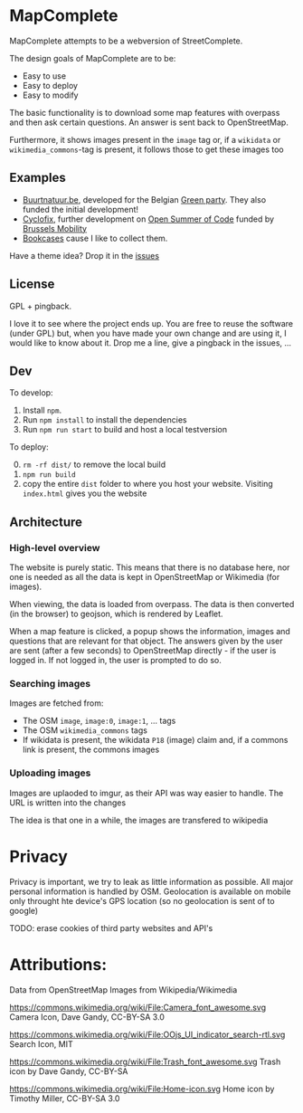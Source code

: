 # MapComplete

MapComplete attempts to be a webversion of StreetComplete.

The design goals of MapComplete are to be:

- Easy to use
- Easy to deploy
- Easy to modify

The basic functionality is to download some map features with overpass and then ask certain questions. An answer is sent back to OpenStreetMap.

Furthermore, it shows images present in the `image` tag or, if a `wikidata` or `wikimedia_commons`-tag is present, it follows those to get these images too

## Examples

- [Buurtnatuur.be](http://buurntatuur.be), developed for the Belgian [Green party](https://www.groen.be/). They also funded the initial development!
- [Cyclofix](https://pietervdvn.github.io/MapComplete/index.html?quests=pomp), further development on [Open Summer of Code](https://summerofcode.be/) funded by [Brussels Mobility](https://mobilite-mobiliteit.brussels/en)
- [Bookcases](https://pietervdvn.github.io/MapComplete/index.html?quests=bookcases#element) cause I like to collect them.

Have a theme idea? Drop it in the [issues](https://github.com/pietervdvn/MapComplete/issues)

## License

GPL + pingback.

I love it to see where the project ends up. You are free to reuse the software (under GPL) but, when you have made your own change and are using it, I would like to know about it. Drop me a line, give a pingback in the issues, ...

## Dev

To develop:

1. Install `npm`.
2. Run `npm install` to install the dependencies
3. Run `npm run start` to build and host a local testversion

To deploy:

0. `rm -rf dist/` to remove the local build
1. `npm run build`
2. copy the entire `dist` folder to where you host your website. Visiting `index.html` gives you the website

## Architecture

### High-level overview

The website is purely static. This means that there is no database here, nor one is needed as all the data is kept in OpenStreetMap or Wikimedia (for images).

When viewing, the data is loaded from overpass. The data is then converted (in the browser) to geojson, which is rendered by Leaflet. 

When a map feature is clicked, a popup shows the information, images and questions that are relevant for that object.
The answers given by the user are sent (after a few seconds) to OpenStreetMap directly - if the user is logged in. If not logged in, the user is prompted to do so. 


### Searching images

Images are fetched from:

- The OSM `image`, `image:0`, `image:1`, ... tags
- The OSM `wikimedia_commons` tags
- If wikidata is present, the wikidata `P18` (image) claim and, if a commons link is present, the commons images

### Uploading images

Images are uplaoded to imgur, as their API was way easier to handle. The URL is written into the changes

The idea is that one in a while, the images are transfered to wikipedia


# Privacy

Privacy is important, we try to leak as little information as possible.
All major personal information is handled by OSM.
Geolocation is available on mobile only throught hte device's GPS location (so no geolocation is sent of to google)

TODO: erase cookies of third party websites and API's

# Attributions:

Data from OpenStreetMap
Images from Wikipedia/Wikimedia

https://commons.wikimedia.org/wiki/File:Camera_font_awesome.svg
Camera Icon, Dave Gandy, CC-BY-SA 3.0

https://commons.wikimedia.org/wiki/File:OOjs_UI_indicator_search-rtl.svg
Search Icon, MIT

https://commons.wikimedia.org/wiki/File:Trash_font_awesome.svg
Trash icon by Dave Gandy, CC-BY-SA
 	
https://commons.wikimedia.org/wiki/File:Home-icon.svg
Home icon by Timothy Miller, CC-BY-SA 3.0
